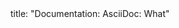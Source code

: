 <frontmatter>
title: "Documentation: AsciiDoc: What"
</frontmatter>

<include src="unit-inPage-asFlat.md" boilerplate />